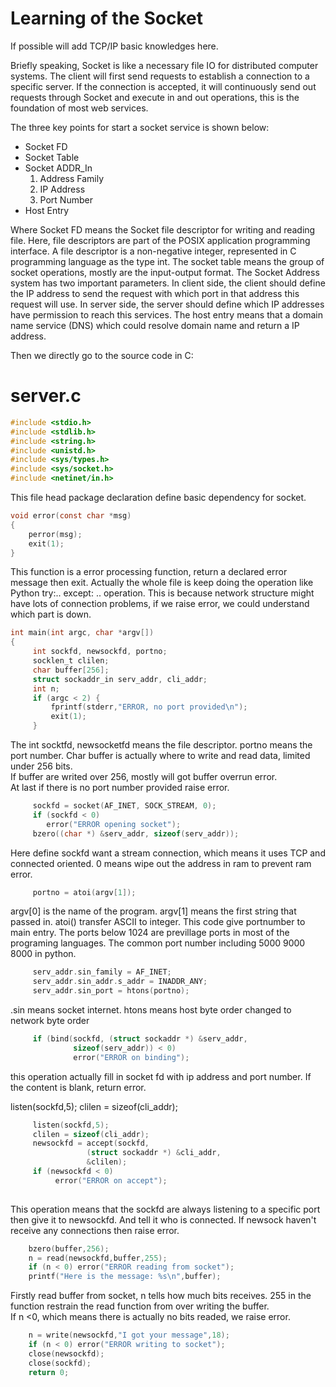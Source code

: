 # Learning of the Socket 
If possible will add TCP/IP basic knowledges here.

Briefly speaking, Socket is like a necessary file IO for distributed computer systems. The client will first send requests to establish a connection to a specific server. If the connection is accepted, it will continuously send out requests through Socket and execute in and out operations, this is the foundation of most web services.   

The  three key points for start a socket service is shown below:  
  + Socket FD
  + Socket Table
  + Socket ADDR_In 
      1. Address Family
      2. IP Address
      3. Port Number 
  + Host Entry  
 
Where Socket FD means the Socket file descriptor for writing and reading file. Here, file descriptors are part of the POSIX application programming interface. A file descriptor is a non-negative integer, represented in C programming language as the type int. The socket table means the group of socket operations, mostly are the input-output format. The Socket Address system has two important parameters.  In client side, the client should define the IP address to send the request with which port in that address this request will use. In server side, the server should define which IP addresses have permission to reach this services. The host entry means that a domain name service (DNS) which could resolve domain name and return a IP address. 

Then we directly go to the source code in C:
# server.c
```C
#include <stdio.h>
#include <stdlib.h>
#include <string.h>
#include <unistd.h>
#include <sys/types.h> 
#include <sys/socket.h>
#include <netinet/in.h>
```
This file head package declaration define basic dependency for socket.
```C
void error(const char *msg)
{
    perror(msg);
    exit(1);
}
```
This function is a error processing function, return a declared error message then exit. Actually the whole file is keep doing the operation like Python try:.. except: .. operation. This is because network structure might have lots of connection problems, if we raise error, we could understand which part is down. 

```C
int main(int argc, char *argv[])
{
     int sockfd, newsockfd, portno;
     socklen_t clilen;
     char buffer[256];
     struct sockaddr_in serv_addr, cli_addr;
     int n;
     if (argc < 2) {
         fprintf(stderr,"ERROR, no port provided\n");
         exit(1);
     }
```

The int socktfd, newsocketfd means the file descriptor. portno means the port number. 
Char buffer is actually where to write and read data, limited under 256 bits.   
If buffer are writed over 256, mostly will got buffer overrun error.   
At last if there is no port number provided raise error. 

```C
     sockfd = socket(AF_INET, SOCK_STREAM, 0);
     if (sockfd < 0) 
        error("ERROR opening socket");
     bzero((char *) &serv_addr, sizeof(serv_addr));
```
Here define sockfd want a stream connection, which means it uses TCP and connected oriented. 0 means wipe out the address in ram to prevent ram error. 

```C
     portno = atoi(argv[1]);
```
argv[0] is the name of the program. argv[1] means the first string that passed in. 
atoi() transfer ASCII to integer. 
This code give portnumber to main entry. The ports below 1024 are previllage ports in most of the programing languages. The common port number including 5000 9000 8000 in python. 


```C
     serv_addr.sin_family = AF_INET;
     serv_addr.sin_addr.s_addr = INADDR_ANY;
     serv_addr.sin_port = htons(portno);
```
.sin means socket internet. 
htons means host byte order changed to network byte order

```C
     if (bind(sockfd, (struct sockaddr *) &serv_addr,
              sizeof(serv_addr)) < 0) 
              error("ERROR on binding");
```
this operation actually fill in socket fd with ip address and port number. If the content is blank, return error.

listen(sockfd,5);
     clilen = sizeof(cli_addr);
```C
     listen(sockfd,5);
     clilen = sizeof(cli_addr);
     newsockfd = accept(sockfd, 
                 (struct sockaddr *) &cli_addr, 
                 &clilen);
     if (newsockfd < 0) 
          error("ERROR on accept");
                 
```
This operation means that the sockfd are always listening to a specific port then give it to newsockfd. And tell it who is connected. If newsock haven't receive any connections then raise error. 

```C
    bzero(buffer,256);
    n = read(newsockfd,buffer,255);
    if (n < 0) error("ERROR reading from socket");
    printf("Here is the message: %s\n",buffer);         
```
Firstly read buffer from socket, n tells how much bits receives. 255 in the function restrain the read function from over writing the buffer.   
If n <0, which means there is actually no bits readed, we raise error. 


```C
    n = write(newsockfd,"I got your message",18);
    if (n < 0) error("ERROR writing to socket");  
    close(newsockfd);
    close(sockfd);
    return 0; 
```
